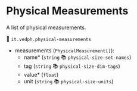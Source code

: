 # Physical Measurements

A list of physical measurements.

🔑 `it.vedph.physical-measurements`

- measurements (`PhysicalMeasurement[]`):
  - name\* (`string` 📚 `physical-size-set-names`)
  - tag (`string` 📚 `physical-size-dim-tags`)
  - value\* (`float`)
  - unit (`string` 📚 `physical-size-units`)
